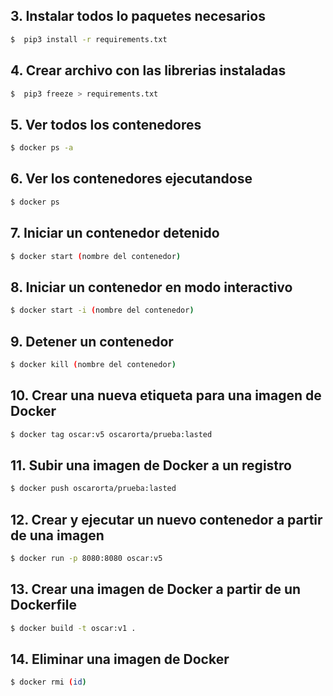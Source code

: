## 3. Instalar todos lo paquetes necesarios
````bash
$  pip3 install -r requirements.txt
````
## 4. Crear archivo con las librerias instaladas
````bash
$  pip3 freeze > requirements.txt
````
## 5. Ver todos los contenedores
````bash
$ docker ps -a
````
## 6. Ver los contenedores ejecutandose
````bash
$ docker ps 
````
## 7. Iniciar un contenedor detenido
````bash
$ docker start (nombre del contenedor)
````
## 8. Iniciar un contenedor en modo interactivo
````bash
$ docker start -i (nombre del contenedor)
````
## 9. Detener un contenedor
````bash
$ docker kill (nombre del contenedor)
````
## 10. Crear una nueva etiqueta para una imagen de Docker
````bash
$ docker tag oscar:v5 oscarorta/prueba:lasted

````
## 11. Subir una imagen de Docker a un registro
````bash
$ docker push oscarorta/prueba:lasted
````
## 12. Crear y ejecutar un nuevo contenedor a partir de una imagen
````bash
$ docker run -p 8080:8080 oscar:v5
````

## 13. Crear una imagen de Docker a partir de un Dockerfile
````bash
$ docker build -t oscar:v1 .
````
## 14. Eliminar una imagen de Docker
````bash
$ docker rmi (id)
````
